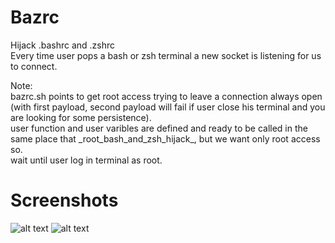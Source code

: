 # Bazrc
Hijack .bashrc and .zshrc  
Every time user pops a bash or zsh terminal a new socket is listening for us to connect.   

Note:  
bazrc.sh points to get root access trying to leave a connection always open (with first payload, second payload will fail if user close his terminal and you are looking for some persistence).  
user function and user varibles are defined and ready to be called in the same place that \_root_bash_and_zsh_hijack\_, but we want only root access so.   
wait until user log in terminal as root.  

# Screenshots
![alt text](https://github.com/0bfxgh0st/bazrc/blob/main/screenshots/screenshot1.png)
![alt text](https://github.com/0bfxgh0st/bazrc/blob/main/screenshots/screenshot2.png)  
